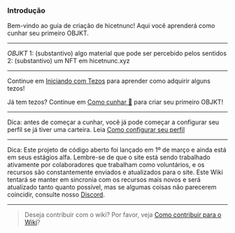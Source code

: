 ### Introdução
Bem-vindo ao guia de criação de hicetnunc! Aqui você aprenderá como cunhar seu primeiro OBJKT.


***

*OBJKT*
1: (substantivo) algo material que pode ser percebido pelos sentidos
2: (substantivo) um NFT em hicetnunc.xyz


***

Continue em [Iniciando com Tezos](https://github.com/hicetnunc2000/hicetnunc/wiki/PT:Getting-Started-with-Tezos) para aprender como adquirir alguns tezos!

Já tem tezos?
Continue em [Como cunhar 🌿](https://github.com/hicetnunc2000/hicetnunc/wiki/PT:Como-cunhar) para criar seu primeiro OBJKT!

***

Dica: antes de começar a cunhar, você já pode começar a configurar seu perfil se já tiver uma carteira. Leia [Como configurar seu perfil](https://github.com/hicetnunc2000/hicetnunc/wiki/PT:Edite-Seu-Perfil)

***

Dica: Este projeto de código aberto foi lançado em 1º de março e ainda está em seus estágios alfa. Lembre-se de que o site está sendo trabalhado ativamente por colaboradores que trabalham como voluntários, e os recursos são constantemente enviados e atualizados para o site. Este Wiki tentará se manter em sincronia com os recursos mais novos e será atualizado tanto quanto possível, mas se algumas coisas não parecerem coincidir, consulte nosso [Discord](https://discord.gg/9qkgRsqa).


***

> Deseja contribuir com o wiki? Por favor, veja [Como contribuir para o Wiki](https://github.com/hicetnunc2000/hicetnunc/wiki/PT:Contributing#how-to-contribute-to-the-wiki)?
